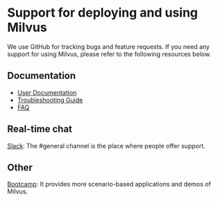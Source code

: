 # Support for deploying and using Milvus

We use GitHub for tracking bugs and feature requests. If you need any support for using Milvus, please refer to the following resources below.

## Documentation
-   [User Documentation](https://www.milvus.io/docs/guides/get_started/install_milvus/install_milvus.md)
-   [Troubleshooting Guide](https://www.milvus.io/docs/v0.6.0/guides/troubleshoot.md)
-   [FAQ](https://www.milvus.io/docs/v0.6.0/faq/operational_faq.md)

## Real-time chat
[Slack](https://join.slack.com/t/milvusio/shared_invite/enQtNzY1OTQ0NDI3NjMzLWNmYmM1NmNjOTQ5MGI5NDhhYmRhMGU5M2NhNzhhMDMzY2MzNDdlYjM5ODQ5MmE3ODFlYzU3YjJkNmVlNDQ2ZTk): The #general channel is the place where people offer support.

## Other
[Bootcamp](https://github.com/milvus-io/bootcamp): It provides more scenario-based applications and demos of Milvus.
